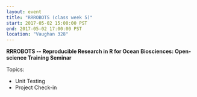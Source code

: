 ```yaml
---
layout: event
title: "RRROBOTS (class week 5)"
start: 2017-05-02 15:00:00 PST
end: 2017-05-02 17:00:00 PST
location: "Vaughan 328"
---
```


**RRROBOTS -- Reproducible Research in R for Ocean Biosciences: Open-science Training Seminar**

Topics:
* Unit Testing
* Project Check-in
